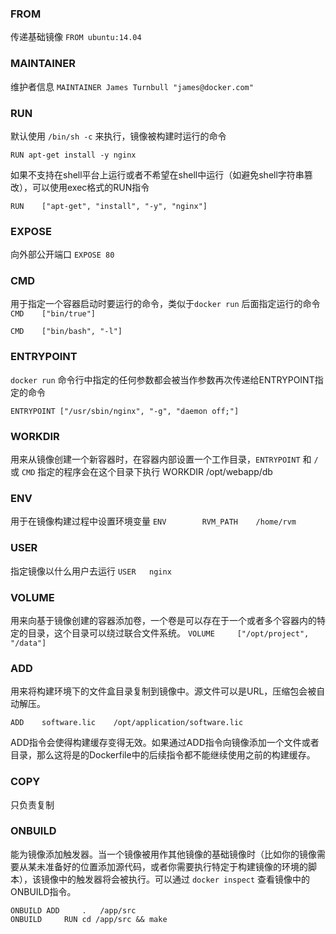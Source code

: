 ### FROM
传递基础镜像
`FROM ubuntu:14.04`

### MAINTAINER
维护者信息
`MAINTAINER James Turnbull "james@docker.com"`

### RUN
默认使用 `/bin/sh -c` 来执行，镜像被构建时运行的命令

`RUN apt-get install -y nginx`

如果不支持在shell平台上运行或者不希望在shell中运行（如避免shell字符串篡改），可以使用exec格式的RUN指令

`RUN	["apt-get", "install", "-y", "nginx"]`

### EXPOSE
向外部公开端口
`EXPOSE 80`

### CMD
用于指定一个容器启动时要运行的命令，类似于`docker run` 后面指定运行的命令
`CMD	["bin/true"]`

`CMD	["bin/bash", "-l"]`

### ENTRYPOINT
`docker run` 命令行中指定的任何参数都会被当作参数再次传递给ENTRYPOINT指定的命令

`ENTRYPOINT	["/usr/sbin/nginx", "-g", "daemon off;"]`

### WORKDIR
用来从镜像创建一个新容器时，在容器内部设置一个工作目录，`ENTRYPOINT` 和 `/` 或 `CMD` 指定的程序会在这个目录下执行
WORKDIR	/opt/webapp/db

### ENV
用于在镜像构建过程中设置环境变量
`ENV		RVM_PATH	/home/rvm   `

### USER

指定镜像以什么用户去运行
`USER	nginx`

### VOLUME

用来向基于镜像创建的容器添加卷，一个卷是可以存在于一个或者多个容器内的特定的目录，这个目录可以绕过联合文件系统。
`VOLUME		["/opt/project", "/data"]`

### ADD

用来将构建环境下的文件盒目录复制到镜像中。源文件可以是URL，压缩包会被自动解压。

`ADD	software.lic	/opt/application/software.lic`

ADD指令会使得构建缓存变得无效。如果通过ADD指令向镜像添加一个文件或者目录，那么这将是的Dockerfile中的后续指令都不能继续使用之前的构建缓存。

### COPY

只负责复制

### ONBUILD

能为镜像添加触发器。当一个镜像被用作其他镜像的基础镜像时（比如你的镜像需要从某未准备好的位置添加源代码，或者你需要执行特定于构建镜像的环境的脚本），该镜像中的触发器将会被执行。可以通过 `docker inspect` 查看镜像中的ONBUILD指令。
```
ONBUILD	ADD 	.	/app/src
ONBUILD 	RUN	cd /app/src && make
```


